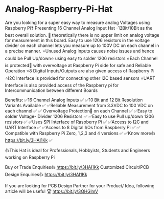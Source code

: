 # Analog-Raspberry-Pi-Hat
Are you looking for a super easy way to measure analog Voltages using Raspberry Pi❓
Presenting 16 Channel Analog Input Hat -12Bit/10Bit as the best overall solution. 👏 theoretically there is no upper limit on analog voltage for measurement in this board. Easy to use 1206 resistors in the voltage divider on each channel lets you measure up to 100V DC on each channel in a precise manner.
⭐Unused Analog Inputs causes noise issues and hence could be Pull Up/down⭐ using easy to solder 1206 resistors
⭐Each Channel is protected💪 with overvoltage at Raspberry Pi side for safe and Reliable Operation
⭐8 Digital Inputs/Outputs are also given access of Raspberry Pi
⭐I2C Interface is provided for connecting other I2C based sensors
⭐UART Interface is also provided access of the Raspberry pi for Intercommunication between different Boards
 
Benefits:
✅16 Channel Analog Inputs ✅
✅10 Bit and 12 Bit Resolution Variants Available ✅
✅Reliable Measurement from 3.3VDC to 100 VDC on each channel ✅
✅ Overvoltage Protection💪 on each Channel ✅
✅Easy to solder Voltage- Divider 1206 Resistors ✅
✅Easy to use Pull up/down 1206 resistors ✅
✅Uses SPI Interface of Raspberry Pi ✅
✅Access to I2C and UART Interface ✅
✅Access to 8 Digital I/Os from Raspberry Pi ✅
✅ Compatible with Raspberry Pi Zero, 1,2,3 and 4 versions ✅
✅Know more👍 https://bit.ly/3HAI1Kk ✅
 
 
👍This Hat is ideal for Professionals, Hobbyists, Students and Engineers working on Raspberry Pi
 
Buy or Trade Enquiries👍 https://bit.ly/3HAI1Kk
Customized Circuit/PCB Design Enquiries👍 https://bit.ly/3HAI1Kk
 
If you are looking for PCB Design Partner for your Product/ Idea, following article will be useful 🏆 https://bit.ly/3QHGlmV
